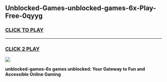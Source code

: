 
## Unblocked-Games-unblocked-games-6x-Play-Free-0qyyg
<h3>
<a href="https://premium76.site?title=unblocked-games-6x&ref=10A">CLICK TO PLAY</a></h3>
<hr>

<h3>
<a href="https://premium76.site?title=unblocked-games-6x&ref=10A">CLICK 2 PLAY</a>
  
</h3>

<a href="https://premium76.site?title=unblocked-games-6x&ref=10A"><img src="https://clearcache.store/games.png"></a>


**unblocked-games-6x games unblocked: Your Gateway to Fun and Accessible Online Gaming**

